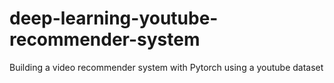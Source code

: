 # deep-learning-youtube-recommender-system
Building a video recommender system with Pytorch using a youtube dataset
